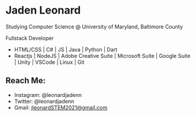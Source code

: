 # Jaden Leonard

Studying Computer Science @ University of Maryland, Baltimore County

Fullstack Developer

- HTML/CSS | C# | JS | Java | Python | Dart
- Reactjs | NodeJS | Adobe Creative Suite | Microsoft Suite | Google Suite | Unity | VSCode | Linux | Git

## Reach Me:
- Instagram: @leonardjadenn
- Twitter: @leonardjadenn
- Gmail: jleonardSTEM2021@gmail.com

<!---
jadenl1/jadenl1 is a ✨ special ✨ repository because its `README.md` (this file) appears on your GitHub profile.
You can click the Preview link to take a look at your changes.
--->
